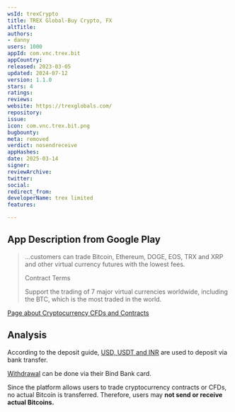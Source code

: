 ```yaml
---
wsId: trexCrypto
title: TREX Global-Buy Crypto, FX
altTitle: 
authors:
- danny
users: 1000
appId: com.vnc.trex.bit
appCountry: 
released: 2023-03-05
updated: 2024-07-12
version: 1.1.0
stars: 4
ratings: 
reviews: 
website: https://trexglobals.com/
repository: 
issue: 
icon: com.vnc.trex.bit.png
bugbounty: 
meta: removed
verdict: nosendreceive
appHashes: 
date: 2025-03-14
signer: 
reviewArchive: 
twitter: 
social: 
redirect_from: 
developerName: trex limited
features: 

---
```


## App Description from Google Play

> ...customers can trade Bitcoin, Ethereum, DOGE, EOS, TRX and XRP and other virtual currency futures with the lowest fees. 
>
> Contract Terms
>
> Support the trading of 7 major virtual currencies worldwide, including the BTC, which is the most traded in the world.

[Page about Cryptocurrency CFDs and Contracts](https://trexfx.com/en/product/virtual/cfd-contract.html)

## Analysis

According to the deposit guide, [USD, USDT and INR](https://trexfx.com/en/depositWithdraw/deposit/depositGuide.html) are used to deposit via bank transfer.

[Withdrawal](https://trexfx.com/en/depositWithdraw/deposit/withdrawGuide.html) can be done via their Bind Bank card.

Since the platform allows users to trade cryptocurrency contracts or CFDs, no actual Bitcoin is transferred. Therefore, users may **not send or receive actual Bitcoins.**